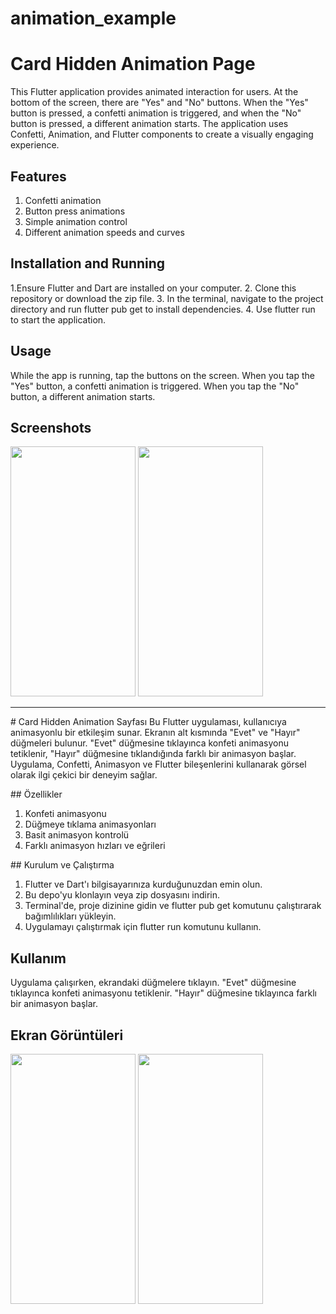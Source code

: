 # animation_example

# Card Hidden Animation Page
This Flutter application provides animated interaction for users. At the bottom of the screen, there are "Yes" and "No" buttons. When the "Yes" button is pressed, a confetti animation is triggered, and when the "No" button is pressed, a different animation starts. The application uses Confetti, Animation, and Flutter components to create a visually engaging experience.

## Features
 1. Confetti animation
 2. Button press animations
 3. Simple animation control
 4. Different animation speeds and curves
 
## Installation and Running
 1.Ensure Flutter and Dart are installed on your computer.
 2. Clone this repository or download the zip file.
 3. In the terminal, navigate to the project directory and run flutter pub get to install dependencies.
 4. Use flutter run to start the application.
 
## Usage
While the app is running, tap the buttons on the screen.
When you tap the "Yes" button, a confetti animation is triggered.
When you tap the "No" button, a different animation starts.

## Screenshots
<img src="https://github.com/HaticeDilmac/animation_want_to_adopt_me/assets/100489350/60e5d995-d930-4594-8e57-6f54a4503f00" width="200" height="400"> 
<img src="https://github.com/HaticeDilmac/animation_want_to_adopt_me/assets/100489350/a3edc3e2-44d5-4177-9604-bbe87f5f83d2" width="200" height="400">  

---------------------------------------

# Card Hidden Animation Sayfası
Bu Flutter uygulaması, kullanıcıya animasyonlu bir etkileşim sunar. Ekranın alt kısmında "Evet" ve "Hayır" düğmeleri bulunur. "Evet" düğmesine tıklayınca konfeti animasyonu tetiklenir, "Hayır" düğmesine tıklandığında farklı bir animasyon başlar. Uygulama, Confetti, Animasyon ve Flutter bileşenlerini kullanarak görsel olarak ilgi çekici bir deneyim sağlar.

## Özellikler
1. Konfeti animasyonu
2. Düğmeye tıklama animasyonları
3. Basit animasyon kontrolü
4. Farklı animasyon hızları ve eğrileri

## Kurulum ve Çalıştırma
1. Flutter ve Dart'ı bilgisayarınıza kurduğunuzdan emin olun.
2. Bu depo'yu klonlayın veya zip dosyasını indirin.
3. Terminal'de, proje dizinine gidin ve flutter pub get komutunu çalıştırarak bağımlılıkları yükleyin.
4. Uygulamayı çalıştırmak için flutter run komutunu kullanın.

## Kullanım
Uygulama çalışırken, ekrandaki düğmelere tıklayın.
"Evet" düğmesine tıklayınca konfeti animasyonu tetiklenir.
"Hayır" düğmesine tıklayınca farklı bir animasyon başlar.

## Ekran Görüntüleri
<img src="https://github.com/HaticeDilmac/animation_want_to_adopt_me/assets/100489350/60e5d995-d930-4594-8e57-6f54a4503f00" width="200" height="400"> 
<img src="https://github.com/HaticeDilmac/animation_want_to_adopt_me/assets/100489350/a3edc3e2-44d5-4177-9604-bbe87f5f83d2" width="200" height="400">  
